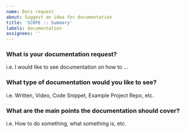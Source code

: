 ```yaml
---
name: Docs request
about: Suggest an idea for documentation
title: 'SCOPE :: Summary'
labels: documentation
assignees: ''
---
```

<!-- Note about choosing a good title -->
<!-- Please use a descriptive title that will help other people understand what this issue is about. -->
<!-- If you are reporting a bug, please use the following format: SCOPE :: Summary -->
<!-- SCOPE can be something like one of the following examples: -->
<!-- Audio Module, Border Options, Settings Modal, Page Settings Bar, Etc/Other (please specify) -->

### What is your documentation request?
i.e. I would like to see documentation on how to ...

### What type of documentation would you like to see?
i.e. Written, Video, Code Snippet, Example Project Repo, etc.

### What are the main points the documentation should cover?
i.e. How to do something, what something is, etc.
